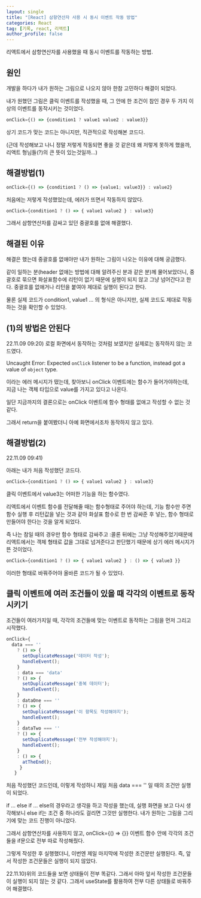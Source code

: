 ```yaml
---
layout: single
title: "[React] 삼항연산자 사용 시 동시 이벤트 작동 방법"
categories: React
tag: [기록, react, 리액트]
author_profile: false
---
```


리액트에서 삼항연산자를 사용했을 때 동시 이벤트를 작동하는 방법.

## 원인

개발을 하다가 내가 원하는 그림으로 나오지 않아 한참 고민하다 해결이 되었다.

내가 원했던 그림은 클릭 이벤트를 작성했을 때, 그 안에 한 조건이 참인 경우 두 가지 이상의 이벤트를 동작시키는 것이었다.

```javascript
onClick={() => {condition1 ? value1 value2 : value3}}
```

상기 코드가 맞는 코드는 아니지만, 직관적으로 작성해본 코드다.

(근데 작성해보고 나니 정말 저렇게 작동되면 좋을 것 같은데 왜 저렇게 못하게 했을까, 리액트 형님들(?)의 큰 뜻이 있는것일까...)

## 해결방법(1)

```javascript
onClick={() => {condition1 ? () => {value1; value3}} : value2}
```

처음에는 저렇게 작성했었는데, 에러가 뜨면서 작동하지 않았다.

```javascript
onClick={condition1 ? () => { value1 value2 } : value3}
```

그래서 삼항연산자를 감싸고 있던 중괄호를 없애 해결했다.

## 해결된 이유

해결은 했는데 중괄호를 없애야만 내가 원하는 그림이 나오는 이유에 대해 궁금했다.

같이 일하는 분(header 없애는 방법에 대해 알려주신 분과 같은 분)께 물어보았더니, 중괄호로 묶으면 화살표함수에 리턴이 없기 때문에 실행이 되지 않고 그냥 넘어간다고 한다. 중괄호를 없애거나 리턴을 붙여야 제대로 실행이 된다고 한다.

물론 실제 코드가 condition1, value1 ... 의 형식은 아니지만, 실제 코드도 제대로 작동하는 것을 확인할 수 있었다.

## (1)의 방법은 안된다

22.11.09 09:20) 로컬 화면에서 동작하는 것처럼 보였지만 실제로는 동작하지 않는 코드였다.

Uncaught Error: Expected `onClick` listener to be a function, instead got a value of `object` type.

이라는 에러 메시지가 떴는데, 찾아보니 onClick 이벤트에는 함수가 들어가야하는데, 지금 나는 객체 타입으로 value를 가지고 있다고 나온다.

일단 지금까지의 결론으로는 onClick 이벤트에 함수 형태를 없애고 작성할 수 없는 것 같다.

그래서 return을 붙여봤더니 아예 화면에서조차 동작하지 않고 있다.

## 해결방법(2)

22.11.09 09:41)

아래는 내가 처음 작성했던 코드다.

```javascript
onClick={condition1 ? () => { value1 value2 } : value3}
```

클릭 이벤트에서 value3는 어떠한 기능을 하는 함수였다.

리액트에서 이벤트 함수를 전달해줄 때는 함수형태로 주어야 하는데, 기능 함수만 주면 함수 실행 후 리턴값을 넣는 것과 같아 화살표 함수로 한 번 감싸준 후 넣는, 함수 형태로 만들어야 한다는 것을 알게 되었다.

즉 나는 참일 때의 경우만 함수 형태로 감싸주고 :콜론 뒤에는 그냥 작성해주었기때문에 리액트에서는 객체 형태로 값을 그대로 넘겨준다고 판단했기 때문에 상기 에러 메시지가 뜬 것이었다.

```javascript
onClick={condition1 ? () => { value1 value2 } : () => { value3 }}
```

이러한 형태로 바꿔주어야 올바른 코드가 될 수 있었다.

## 클릭 이벤트에 여러 조건들이 있을 때 각각의 이벤트로 동작시키기

조건들이 여러가지일 때, 각각의 조건들에 맞는 이벤트로 동작하는 그림을 먼저 그리고 시작했다.

```javascript
onClick={
  data === ''
    ? () => {
      setDuplicateMessage('데이터 작성');
      handleEvent();
    }
    : data === 'data'
    ? () => {
      setDuplicateMessage('중복 데이터');
      handleEvent();
    }
    : dataOne === ''
    ? () => {
      setDuplicateMessage('이 항목도 작성해야지');
      handleEvent();
    }
    : dataTwo === ''
    ? () => {
      setDuplicateMessage('전부 작성해야지');
      handleEvent();
    }
    : () => {
      atTheEnd();
     }
   }
```

처음 작성했던 코드인데, 이렇게 작성하니 제일 처음 data === '' 일 때의 조건만 실행이 되었다.

if ... else if ... else의 경우라고 생각을 하고 작성을 했는데, 실행 화면을 보고 다시 생각해보니 else if는 조건 중 하나라도 걸리면 그것만 실행한다. 내가 원하는 그림을 그리기에 맞는 코드 진행이 아니었다.

그래서 삼항연산자를 사용하지 않고, onClick={() => {}} 이벤트 함수 안에 각각의 조건들을 if문으로 전부 따로 작성해줬다.

그렇게 작성한 후 실행했더니, 이번엔 제일 마지막에 작성한 조건문만 실행된다. 즉, 앞서 작성한 조건문들은 실행이 되지 않았다.

22.11.10)위의 코드들을 보면 상태들이 전부 똑같다. 그래서 아마 앞서 작성한 조건문들이 실행이 되지 않는 것 같다.
그래서 useState를 활용하여 전부 다른 상태들로 바꿔주어 해결했다.
